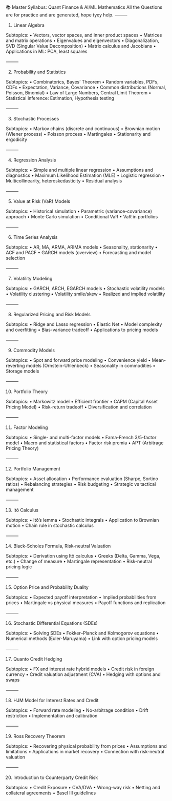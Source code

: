 📚 Master Syllabus: Quant Finance & AI/ML Mathematics
All the Questions are for practice and are generated, hope tyey help.
⸻

1. Linear Algebra

Subtopics:
	•	Vectors, vector spaces, and inner product spaces
	•	Matrices and matrix operations
	•	Eigenvalues and eigenvectors
	•	Diagonalization, SVD (Singular Value Decomposition)
	•	Matrix calculus and Jacobians
	•	Applications in ML: PCA, least squares



⸻

2. Probability and Statistics

Subtopics:
	•	Combinatorics, Bayes’ Theorem
	•	Random variables, PDFs, CDFs
	•	Expectation, Variance, Covariance
	•	Common distributions (Normal, Poisson, Binomial)
	•	Law of Large Numbers, Central Limit Theorem
	•	Statistical inference: Estimation, Hypothesis testing



⸻

3. Stochastic Processes

Subtopics:
	•	Markov chains (discrete and continuous)
	•	Brownian motion (Wiener process)
	•	Poisson process
	•	Martingales
	•	Stationarity and ergodicity


⸻

4. Regression Analysis

Subtopics:
	•	Simple and multiple linear regression
	•	Assumptions and diagnostics
	•	Maximum Likelihood Estimation (MLE)
	•	Logistic regression
	•	Multicollinearity, heteroskedasticity
	•	Residual analysis


⸻

5. Value at Risk (VaR) Models

Subtopics:
	•	Historical simulation
	•	Parametric (variance-covariance) approach
	•	Monte Carlo simulation
	•	Conditional VaR
	•	VaR in portfolios


⸻

6. Time Series Analysis

Subtopics:
	•	AR, MA, ARMA, ARIMA models
	•	Seasonality, stationarity
	•	ACF and PACF
	•	GARCH models (overview)
	•	Forecasting and model selection


⸻

7. Volatility Modeling

Subtopics:
	•	GARCH, ARCH, EGARCH models
	•	Stochastic volatility models
	•	Volatility clustering
	•	Volatility smile/skew
	•	Realized and implied volatility



⸻

8. Regularized Pricing and Risk Models

Subtopics:
	•	Ridge and Lasso regression
	•	Elastic Net
	•	Model complexity and overfitting
	•	Bias-variance tradeoff
	•	Applications to pricing models


⸻

9. Commodity Models

Subtopics:
	•	Spot and forward price modeling
	•	Convenience yield
	•	Mean-reverting models (Ornstein-Uhlenbeck)
	•	Seasonality in commodities
	•	Storage models


⸻

10. Portfolio Theory

Subtopics:
	•	Markowitz model
	•	Efficient frontier
	•	CAPM (Capital Asset Pricing Model)
	•	Risk-return tradeoff
	•	Diversification and correlation


⸻

11. Factor Modeling

Subtopics:
	•	Single- and multi-factor models
	•	Fama-French 3/5-factor model
	•	Macro and statistical factors
	•	Factor risk premia
	•	APT (Arbitrage Pricing Theory)


⸻

12. Portfolio Management

Subtopics:
	•	Asset allocation
	•	Performance evaluation (Sharpe, Sortino ratios)
	•	Rebalancing strategies
	•	Risk budgeting
	•	Strategic vs tactical management


⸻

13. Itō Calculus

Subtopics:
	•	Itō’s lemma
	•	Stochastic integrals
	•	Application to Brownian motion
	•	Chain rule in stochastic calculus


⸻

14. Black-Scholes Formula, Risk-neutral Valuation

Subtopics:
	•	Derivation using Itō calculus
	•	Greeks (Delta, Gamma, Vega, etc.)
	•	Change of measure
	•	Martingale representation
	•	Risk-neutral pricing logic


⸻

15. Option Price and Probability Duality

Subtopics:
	•	Expected payoff interpretation
	•	Implied probabilities from prices
	•	Martingale vs physical measures
	•	Payoff functions and replication


⸻

16. Stochastic Differential Equations (SDEs)

Subtopics:
	•	Solving SDEs
	•	Fokker–Planck and Kolmogorov equations
	•	Numerical methods (Euler-Maruyama)
	•	Link with option pricing models


⸻

17. Quanto Credit Hedging

Subtopics:
	•	FX and interest rate hybrid models
	•	Credit risk in foreign currency
	•	Credit valuation adjustment (CVA)
	•	Hedging with options and swaps


⸻

18. HJM Model for Interest Rates and Credit

Subtopics:
	•	Forward rate modeling
	•	No-arbitrage condition
	•	Drift restriction
	•	Implementation and calibration


⸻

19. Ross Recovery Theorem

Subtopics:
	•	Recovering physical probability from prices
	•	Assumptions and limitations
	•	Applications in market recovery
	•	Connection with risk-neutral valuation


⸻

20. Introduction to Counterparty Credit Risk

Subtopics:
	•	Credit Exposure
	•	CVA/DVA
	•	Wrong-way risk
	•	Netting and collateral agreements
	•	Basel III guidelines


